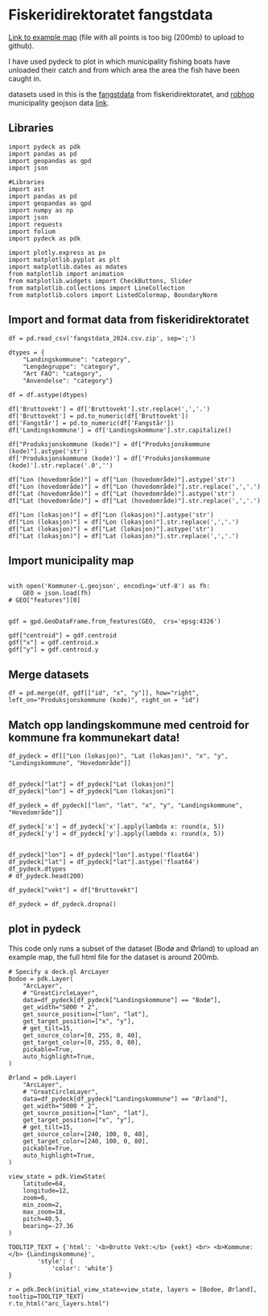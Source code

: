 # Fiskeridirektoratet fangstdata

[Link to example map](arc_layers.html) (file with all points is too big (200mb) to upload to github).

I have used pydeck to plot in which municipality fishing boats have unloaded their catch and from which area the area the fish have been caught in.

datasets used in this is the [fangstdata](https://www.fiskeridir.no/Tall-og-analyse/AApne-data/Fangstdata-seddel-koblet-med-fartoeydata) from fiskeridirektoratet, and [robhop](https://github.com/robhop/) municipality geojson data [link](https://github.com/robhop/fylker-og-kommuner/blob/main/Kommuner-L.geojson).

## Libraries 

```
import pydeck as pdk
import pandas as pd
import geopandas as gpd
import json

#Libraries
import ast
import pandas as pd
import geopandas as gpd
import numpy as np
import json
import requests
import folium
import pydeck as pdk

import plotly.express as px
import matplotlib.pyplot as plt
import matplotlib.dates as mdates
from matplotlib import animation
from matplotlib.widgets import CheckButtons, Slider
from matplotlib.collections import LineCollection
from matplotlib.colors import ListedColormap, BoundaryNorm

```
## Import and format data from fiskeridirektoratet
```
df = pd.read_csv('fangstdata_2024.csv.zip', sep=';')

dtypes = {
    "Landingskommune": "category",
    "Lengdegruppe": "category",
    "Art FAO": "category",
    "Anvendelse": "category"}

df = df.astype(dtypes)

df['Bruttovekt'] = df['Bruttovekt'].str.replace(',','.')
df['Bruttovekt'] = pd.to_numeric(df['Bruttovekt'])
df['Fangstår'] = pd.to_numeric(df['Fangstår'])
df['Landingskommune'] = df['Landingskommune'].str.capitalize()

df["Produksjonskommune (kode)"] = df["Produksjonskommune (kode)"].astype('str')
df['Produksjonskommune (kode)'] = df['Produksjonskommune (kode)'].str.replace('.0','')

df["Lon (hovedområde)"] = df["Lon (hovedområde)"].astype('str')
df["Lon (hovedområde)"] = df["Lon (hovedområde)"].str.replace(',','.')
df["Lat (hovedområde)"] = df["Lat (hovedområde)"].astype('str')
df["Lat (hovedområde)"] = df["Lat (hovedområde)"].str.replace(',','.')

df["Lon (lokasjon)"] = df["Lon (lokasjon)"].astype('str')
df["Lon (lokasjon)"] = df["Lon (lokasjon)"].str.replace(',','.')
df["Lat (lokasjon)"] = df["Lat (lokasjon)"].astype('str')
df["Lat (lokasjon)"] = df["Lat (lokasjon)"].str.replace(',','.')

```
## Import municipality map 

```

with open('Kommuner-L.geojson', encoding='utf-8') as fh:
    GEO = json.load(fh)
# GEO["features"][0]


gdf = gpd.GeoDataFrame.from_features(GEO,  crs='epsg:4326')

gdf["centroid"] = gdf.centroid
gdf["x"] = gdf.centroid.x
gdf["y"] = gdf.centroid.y

```
## Merge datasets

```
df = pd.merge(df, gdf[["id", "x", "y"]], how="right", left_on="Produksjonskommune (kode)", right_on = "id")
```

## Match opp landingskommune med centroid for kommune fra kommunekart data!
```
df_pydeck = df[["Lon (lokasjon)", "Lat (lokasjon)", "x", "y", "Landingskommune", "Hovedområde"]]


df_pydeck["lat"] = df_pydeck["Lat (lokasjon)"]
df_pydeck["lon"] = df_pydeck["Lon (lokasjon)"]

df_pydeck = df_pydeck[["lon", "lat", "x", "y", "Landingskommune", "Hovedområde"]]

df_pydeck['x'] = df_pydeck['x'].apply(lambda x: round(x, 5))
df_pydeck['y'] = df_pydeck['y'].apply(lambda x: round(x, 5))


df_pydeck["lon"] = df_pydeck["lon"].astype('float64')
df_pydeck["lat"] = df_pydeck["lat"].astype('float64')
df_pydeck.dtypes
# df_pydeck.head(200)

df_pydeck["vekt"] = df["Bruttovekt"]

df_pydeck = df_pydeck.dropna()

```

## plot in pydeck

This code only runs a subset of the dataset (Bodø and Ørland) to upload an example map, the full html file for the dataset is around 200mb. 
```
# Specify a deck.gl ArcLayer
Bodoe = pdk.Layer(
    "ArcLayer",
    # "GreatCircleLayer",
    data=df_pydeck[df_pydeck["Landingskommune"] == "Bodø"],
    get_width="S000 * 2",
    get_source_position=["lon", "lat"],
    get_target_position=["x", "y"],
    # get_tilt=15,
    get_source_color=[0, 255, 0, 40],
    get_target_color=[0, 255, 0, 80],
    pickable=True,
    auto_highlight=True,
)

Ørland = pdk.Layer(
    "ArcLayer",
    # "GreatCircleLayer",
    data=df_pydeck[df_pydeck["Landingskommune"] == "Ørland"],
    get_width="S000 * 2",
    get_source_position=["lon", "lat"],
    get_target_position=["x", "y"],
    # get_tilt=15,
    get_source_color=[240, 100, 0, 40],
    get_target_color=[240, 100, 0, 80],
    pickable=True,
    auto_highlight=True,
)

view_state = pdk.ViewState(
    latitude=64,
    longitude=12,
    zoom=6,
    min_zoom=2,
    max_zoom=18,
    pitch=40.5,
    bearing=-27.36
)

TOOLTIP_TEXT = {'html': '<b>Brutto Vekt:</b> {vekt} <br> <b>Kommune:</b> {Landingskommune}',
        'style': {
            'color': 'white'}
}

r = pdk.Deck(initial_view_state=view_state, layers = [Bodoe, Ørland],  tooltip=TOOLTIP_TEXT)
r.to_html("arc_layers.html")

```
